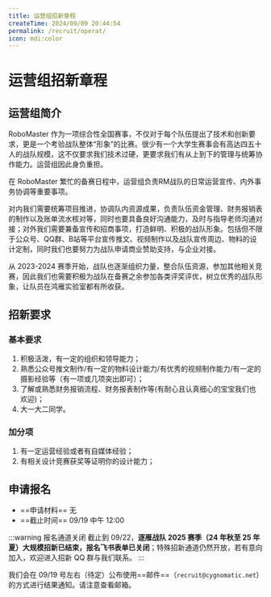 ```yaml
---
title: 运营组招新章程
createTime: 2024/09/09 20:44:54
permalink: /recruit/operat/
icon: mdi:color
---
```


# 运营组招新章程

## 运营组简介

RoboMaster 作为一项综合性全国赛事，不仅对于每个队伍提出了技术和创新要求，更是一个考验战队整体“形象”的比赛。很少有一个大学生赛事会有高达四五十人的战队规模，这不仅要求我们技术过硬，更要求我们有从上到下的管理与统筹协作能力。运营组因此身负重担。

在 RoboMaster 繁忙的备赛日程中，运营组负责RM战队的日常运营宣传、内外事务协调等重要事项。

对内我们需要统筹项目推进，协调队内资源成果，负责队伍资金管理、财务报销表的制作以及账单流水核对等，同时也要具备良好沟通能力，及时与指导老师沟通对接；对外我们需要兼备宣传和招商事项，打造鲜明、积极的战队形象。包括但不限于公众号、QQ群、B站等平台宣传推文、视频制作以及战队宣传周边、物料的设计定制，同时我们也要努力为战队申请商业赞助支持，与企业对接。

从 2023-2024 赛季开始，战队也逐渐组织力量，整合队伍资源，参加其他相关竞赛，因此我们也需要积极为战队在备赛之余参加各类评奖评优，树立优秀的战队形象，让队员在鸿雁实验室都有所收获。

## 招新要求

### 基本要求

1. 积极活泼，有一定的组织和领导能力；
2. 熟悉公众号推文制作/有一定的物料设计能力/有优秀的视频制作能力/有一定的摄影经验等（有一项或几项突出即可）；
3. 了解或熟悉财务报销流程、财务报表制作等(有耐心且认真细心的宝宝我们也欢迎)；
4. 大一大二同学。

### 加分项

1. 有一定运营经验或者有自媒体经验；
2. 有相关设计竞赛获奖等证明你的设计能力；

## 申请报名

- ==申请材料== 无
- ==截止时间== 09/19 中午 12:00

<!-- <LinkCard title="提交申请" icon="ph:hand" href="https://cygnomatic.feishu.cn/share/base/form/shrcnvPtjW38elu1pUQJqeo01lb">
填写飞书表单。在表单中提交您的个人信息。
</LinkCard> -->

:::warning 报名通道关闭
截止到 09/22，**逐雁战队 2025 赛季（24 年秋至 25 年夏）大规模招新已结束，报名飞书表单已关闭**；特殊招新通道仍然开放，若有意向加入，欢迎进入招新 QQ 群与我们联系。
:::

我们会在 09/19 号左右（待定）公布使用==邮件==（`recruit@cygnomatic.net`）的方式进行结果通知。请注意查看邮箱。